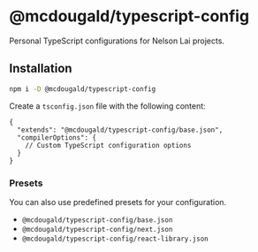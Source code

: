 # @mcdougald/typescript-config

Personal TypeScript configurations for Nelson Lai projects.

## Installation

```bash
npm i -D @mcdougald/typescript-config
```

Create a `tsconfig.json` file with the following content:

```jsonc
{
  "extends": "@mcdougald/typescript-config/base.json",
  "compilerOptions": {
    // Custom TypeScript configuration options
  }
}
```

### Presets

You can also use predefined presets for your configuration.

- `@mcdougald/typescript-config/base.json`
- `@mcdougald/typescript-config/next.json`
- `@mcdougald/typescript-config/react-library.json`
